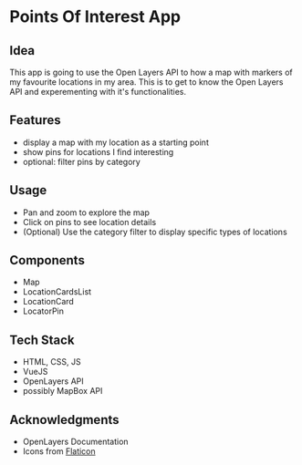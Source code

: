 # Points Of Interest App

## Idea

This app is going to use the Open Layers API to how a map with markers of my favourite locations in my area. This is to get to know the Open Layers API and experementing with it's functionalities.

## Features

- display a map with my location as a starting point
- show pins for locations I find interesting
- optional: filter pins by category

## Usage
- Pan and zoom to explore the map
- Click on pins to see location details
- (Optional) Use the category filter to display specific types of locations

## Components

- Map
- LocationCardsList
- LocationCard
- LocatorPin

## Tech Stack

- HTML, CSS, JS
- VueJS
- OpenLayers API
- possibly MapBox API

## Acknowledgments
- OpenLayers Documentation
- Icons from [Flaticon](https://www.flaticon.com/)